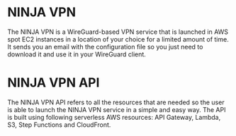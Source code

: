 # NINJA VPN

The NINJA VPN is a WireGuard-based VPN service that is launched in AWS spot EC2 instances in a location of your choice for a limited amount of time. It sends you an email with the configuration file so you just need to download it and use it in your WireGuard client.

# NINJA VPN API

The NINJA VPN API refers to all the resources that are needed so the user is able to launch the NINJA VPN service in a simple and easy way. The API is built using following serverless AWS resources: API Gateway, Lambda, S3, Step Functions and CloudFront.